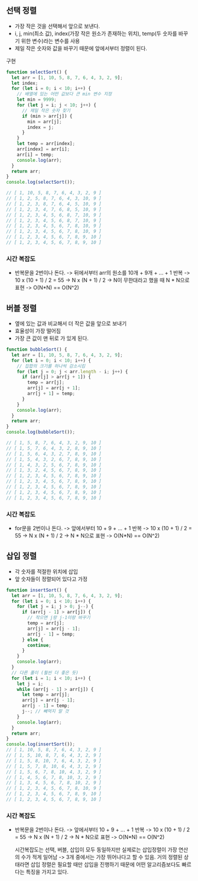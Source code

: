 ## 선택 정렬

- 가장 작은 것을 선택해서 앞으로 보낸다.
- i, j, min(최소 값), index(가장 작은 원소가 존재하는 위치), temp(두 숫자를 바꾸기 위한 변수)라는 변수를 사용
- 제일 작은 숫자와 값을 바꾸기 때문에 앞에서부터 정렬이 된다.

구현

```javascript
function selectSort() {
  let arr = [1, 10, 5, 8, 7, 6, 4, 3, 2, 9];
  let index;
  for (let i = 0; i < 10; i++) {
    // 배열에 있는 어떤 값보다 큰 min 변수 지정
    let min = 9999;
    for (let j = i; j < 10; j++) {
      // 제일 작은 숫자 찾기
      if (min > arr[j]) {
        min = arr[j];
        index = j;
      }
    }
    let temp = arr[index];
    arr[index] = arr[i];
    arr[i] = temp;
    console.log(arr);
  }
  return arr;
}
console.log(selectSort());

// [ 1, 10, 5, 8, 7, 6, 4, 3, 2, 9 ]
// [ 1, 2, 5, 8, 7, 6, 4, 3, 10, 9 ]
// [ 1, 2, 3, 8, 7, 6, 4, 5, 10, 9 ]
// [ 1, 2, 3, 4, 7, 6, 8, 5, 10, 9 ]
// [ 1, 2, 3, 4, 5, 6, 8, 7, 10, 9 ]
// [ 1, 2, 3, 4, 5, 6, 8, 7, 10, 9 ]
// [ 1, 2, 3, 4, 5, 6, 7, 8, 10, 9 ]
// [ 1, 2, 3, 4, 5, 6, 7, 8, 10, 9 ]
// [ 1, 2, 3, 4, 5, 6, 7, 8, 9, 10 ]
// [ 1, 2, 3, 4, 5, 6, 7, 8, 9, 10 ]
```

### 시간 복잡도

- 반복문을 2번이나 돈다.
  -> 뒤에서부터 arr의 원소를 10개 + 9개 + ... + 1 반복
  -> 10 x (10 + 1) / 2 = 55
  -> N x (N + 1) / 2
  -> N이 무한대라고 했을 때 N * N으로 표현
  -> O(N*N) == O(N^2)

## 버블 정렬

- 옆에 있는 값과 비교해서 더 작은 값을 앞으로 보내기
- 효율성이 가장 떨어짐
- 가장 큰 값이 맨 뒤로 가 있게 된다.

```javascript
function bubbleSort() {
  let arr = [1, 10, 5, 8, 7, 6, 4, 3, 2, 9];
  for (let i = 0; i < 10; i++) {
    // 집합의 크기를 하나씩 감소시킴
    for (let j = 0; j < arr.length - i; j++) {
      if (arr[j] > arr[j + 1]) {
        temp = arr[j];
        arr[j] = arr[j + 1];
        arr[j + 1] = temp;
      }
    }
    console.log(arr);
  }
  return arr;
}
console.log(bubbleSort());

// [ 1, 5, 8, 7, 6, 4, 3, 2, 9, 10 ]
// [ 1, 5, 7, 6, 4, 3, 2, 8, 9, 10 ]
// [ 1, 5, 6, 4, 3, 2, 7, 8, 9, 10 ]
// [ 1, 5, 4, 3, 2, 6, 7, 8, 9, 10 ]
// [ 1, 4, 3, 2, 5, 6, 7, 8, 9, 10 ]
// [ 1, 3, 2, 4, 5, 6, 7, 8, 9, 10 ]
// [ 1, 2, 3, 4, 5, 6, 7, 8, 9, 10 ]
// [ 1, 2, 3, 4, 5, 6, 7, 8, 9, 10 ]
// [ 1, 2, 3, 4, 5, 6, 7, 8, 9, 10 ]
// [ 1, 2, 3, 4, 5, 6, 7, 8, 9, 10 ]
// [ 1, 2, 3, 4, 5, 6, 7, 8, 9, 10 ]
```

### 시간 복잡도

- for문을 2번이나 돈다.
  -> 앞에서부터 10 + 9 + ... + 1 반복
  -> 10 x (10 + 1) / 2 = 55
  -> N x (N + 1) / 2
  -> N * N으로 표현
  -> O(N*N) == O(N^2)

## 삽입 정렬

- 각 숫자를 적절한 위치에 삽입
- 앞 숫자들이 정렬되어 있다고 가정

```javascript
function insertSort() {
  let arr = [1, 10, 5, 8, 7, 6, 4, 3, 2, 9];
  for (let i = 0; i < 10; i++) {
    for (let j = i; j > 0; j--) {
      if (arr[j - 1] > arr[j]) {
        // 작으면 j랑 j-1이랑 바꾸기
        temp = arr[j];
        arr[j] = arr[j - 1];
        arr[j - 1] = temp;
      } else {
        continue;
      }
    }
    console.log(arr);
  }
  // 다른 풀이 (훨씬 더 좋은 듯)
  for (let i = 1; i < 10; i++) {
    let j = i;
    while (arr[j - 1] > arr[j]) {
      let temp = arr[j];
      arr[j] = arr[j - 1];
      arr[j - 1] = temp;
      j--; // 빼먹지 말 것
    }
    console.log(arr);
  }
  return arr;
}
console.log(insertSort());
// [ 1, 10, 5, 8, 7, 6, 4, 3, 2, 9 ]
// [ 1, 5, 10, 8, 7, 6, 4, 3, 2, 9 ]
// [ 1, 5, 8, 10, 7, 6, 4, 3, 2, 9 ]
// [ 1, 5, 7, 8, 10, 6, 4, 3, 2, 9 ]
// [ 1, 5, 6, 7, 8, 10, 4, 3, 2, 9 ]
// [ 1, 4, 5, 6, 7, 8, 10, 3, 2, 9 ]
// [ 1, 3, 4, 5, 6, 7, 8, 10, 2, 9 ]
// [ 1, 2, 3, 4, 5, 6, 7, 8, 10, 9 ]
// [ 1, 2, 3, 4, 5, 6, 7, 8, 9, 10 ]
// [ 1, 2, 3, 4, 5, 6, 7, 8, 9, 10 ]
```

### 시간 복잡도

- 반복문을 2번이나 돈다.
  -> 앞에서부터 10 + 9 + ... + 1 반복
  -> 10 x (10 + 1) / 2 = 55
  -> N x (N + 1) / 2
  -> N * N으로 표현
  -> O(N*N) == O(N^2)

  시간복잡도는 선택, 버블, 삽입이 모두 동일하지만 실제로는 삽입정렬이 가장 연산의 수가 적게 일어남 -> 3개 중에서는 가장 뛰어나다고 할 수 있음.
  거의 정렬된 상태라면 삽입 정렬은 필요할 때만 삽입을 진행하기 때문에 어떤 알고리즘보다도 빠르다는 특징을 가지고 있다.
